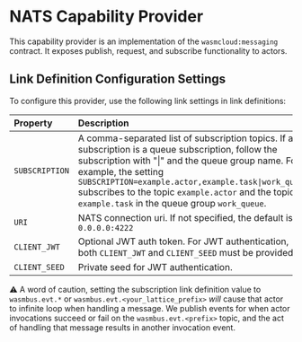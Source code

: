 # NATS Capability Provider
This capability provider is an implementation of the `wasmcloud:messaging` contract. It exposes publish, request, and subscribe functionality to actors.

## Link Definition Configuration Settings
To configure this provider, use the following link settings in link definitions:

| Property | Description |
| :--- | :--- | 
| `SUBSCRIPTION` | A comma-separated list of subscription topics. If a subscription is a queue subscription, follow the subscription with "\|" and the queue group name. For example, the setting `SUBSCRIPTION=example.actor,example.task\|work_queue` subscribes to the topic `example.actor` and the topic `example.task` in the queue group `work_queue`. |
| `URI` | NATS connection uri. If not specified, the default is `0.0.0.0:4222` |
| `CLIENT_JWT` | Optional JWT auth token. For JWT authentication, both `CLIENT_JWT` and `CLIENT_SEED` must be provided. |
| `CLIENT_SEED` | Private seed for JWT authentication. |

⚠️ A word of caution, setting the subscription link definition value to `wasmbus.evt.*` or `wasmbus.evt.<your_lattice_prefix>` _will_ cause that actor to infinite loop when handling a message. We publish events for when actor invocations succeed or fail on the `wasmbus.evt.<prefix>` topic, and the act of handling that message results in another invocation event.